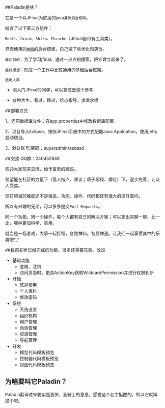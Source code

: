 ##Paladin是啥？

它是一个以JFinal为底层的java`基础后台框架`。

结合了以下第三方组件：

`Beetl`、`Druid`、`Shiro`、`Ehcache`（JFinal自带有工具类）。

界面使用的[`拼图`](http://www.pintuer.com/)的后台模板，自己做了些优化和更改。



`最初目的`：为了学习jfinal，通过一点点的摸索，把它建立起来了。

`最终理想`：形成一个工作中比较通用的基础后台框架。

`适用人群`

* 刚入门JFinal的同学，可以拿过去做个参考

* 各种大牛，看过、路过，给点指导，求虐求喷

##部署方式

1、还原数据库文件；在app.properties中修改数据库配置

2、项目导入Eclipse，按照JFinal手册中的方式配置Java Applcation，使用jetty启动项目。

3、默认账号/密码：superadmin/asdasd


##交流
QQ群：240452848

欢迎大家前来交流，给予宝贵的建议。

希望能在社区的力量下（高人指点、建议；喷子鄙视、虐待）下，逐步完善，让众人受益。

现在项目的难度还不是很高，功能、操作、代码都还有很大的提升空间。

所以有兴趣的兄弟，可以多多提交`Pull Requests`。

同一个功能，同一个操作，每个人都有自己的解决方案；可以拿出来聊一聊，比一比，哪种更加科学、实用。

就当是一场游戏，大家一起打怪，各路神仙，各显神通。让我们一起享受其中的乐趣吧^_^

##目前初步已经完成的功能，很多还需要完善、改进
* 基础功能
    * 登陆、注销
    * 访问页面时，更具ActionKey获取WildcardPermission并进行权限判断
* 开始
    * 欢迎使用
    * 个人资料
    * 修改密码  
* 系统
    * 系统设置
    * 组织机构
    * 用户管理
    * 角色管理
    * 资源管理
    * 导航管理
* 开发
    * 模型代码模板预览
    * 控制器代码模板预览
    * 视图代码模板预览

## 为啥要叫它Paladin？

Paladin翻译过来貌似是游侠、圣骑士的意思。感觉这个名字挺酷的，所以它就叫这个吧。